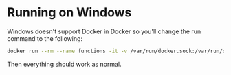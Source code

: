 # Running on Windows

Windows doesn't support Docker in Docker so you'll change the run command to the following:

```sh
docker run --rm --name functions -it -v /var/run/docker.sock:/var/run/docker.sock -v ${pwd}/data:/app/data -p 8080:8080 fnproject/fn-server
```

Then everything should work as normal.
